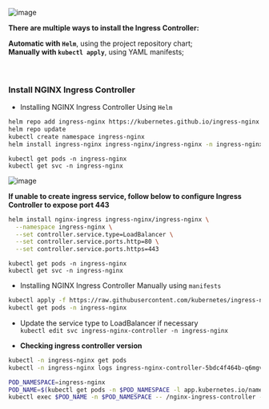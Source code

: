 ![image](https://github.com/user-attachments/assets/70d9022f-7aa3-4a9a-93f1-e78b2c78bdb0)


**There are multiple ways to install the Ingress Controller:**

**Automatic with `Helm`**, using the project repository chart;\
**Manually with `kubectl apply`**, using YAML manifests;
<br>
<br>
<br>

### **Install NGINX Ingress Controller**

- Installing NGINX Ingress Controller Using `Helm`

```sh
helm repo add ingress-nginx https://kubernetes.github.io/ingress-nginx
helm repo update
kubectl create namespace ingress-nginx
helm install ingress-nginx ingress-nginx/ingress-nginx -n ingress-nginx
```

`kubectl get pods -n ingress-nginx`\
`kubectl get svc -n ingress-nginx`

![image](https://github.com/user-attachments/assets/a09a9e82-f787-4e9f-ad63-a183cf6929ed)


**If unable to create ingress service, follow below to configure Ingress Controller to expose port 443**

```sh
helm install nginx-ingress ingress-nginx/ingress-nginx \
  --namespace ingress-nginx \
  --set controller.service.type=LoadBalancer \
  --set controller.service.ports.http=80 \
  --set controller.service.ports.https=443
```

`kubectl get pods -n ingress-nginx`\
`kubectl get svc -n ingress-nginx`


- Installing NGINX Ingress Controller Manually using `manifests`

```sh
kubectl apply -f https://raw.githubusercontent.com/kubernetes/ingress-nginx/main/deploy/static/provider/cloud/deploy.yaml
kubectl get pods -n ingress-nginx
```
- Update the service type to LoadBalancer if necessary\
`kubectl edit svc ingress-nginx-controller -n ingress-nginx`

- **Checking ingress controller version**

```sh
kubectl -n ingress-nginx get pods
kubectl -n ingress-nginx logs ingress-nginx-controller-5bdc4f464b-q6mgv | grep "NGINX Ingress controller"
```
```sh
POD_NAMESPACE=ingress-nginx
POD_NAME=$(kubectl get pods -n $POD_NAMESPACE -l app.kubernetes.io/name=ingress-nginx --field-selector=status.phase=Running -o name)
kubectl exec $POD_NAME -n $POD_NAMESPACE -- /nginx-ingress-controller --version
```

